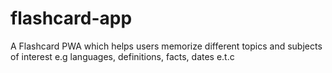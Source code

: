 # flashcard-app
A Flashcard PWA which helps users memorize different topics and subjects of interest e.g languages, definitions, facts, dates e.t.c
